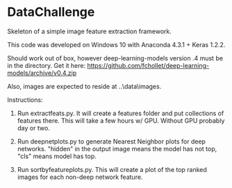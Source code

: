 # DataChallenge
Skeleton of a simple image feature extraction framework.

This code was developed on Windows 10 with Anaconda 4.3.1 + Keras 1.2.2.

Should work out of box, however deep-learning-models version .4 must be in the directory.
Get it here:
https://github.com/fchollet/deep-learning-models/archive/v0.4.zip

Also, images are expected to reside at ..\\data\\images.

Instructions:

1) Run extractfeats.py.  It will create a features folder and put collections of features there.  This will take a few hours w/ GPU.  Without GPU probably day or two.

2) Run deepnetplots.py to generate Nearest Neighbor plots for deep networks.  "hidden" in the output image means the model has not top, "cls" means model has top.

3) Run sortbyfeatureplots.py.  This will create a plot of the top ranked images for each non-deep network feature.